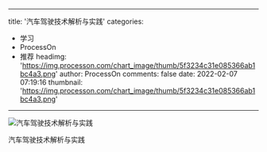 
---
title: '汽车驾驶技术解析与实践'
categories: 
 - 学习
 - ProcessOn
 - 推荐
headimg: 'https://img.processon.com/chart_image/thumb/5f3234c31e085366ab1bc4a3.png'
author: ProcessOn
comments: false
date: 2022-02-07 07:19:16
thumbnail: 'https://img.processon.com/chart_image/thumb/5f3234c31e085366ab1bc4a3.png'
---

<div>   
<img class="thumb" alt="汽车驾驶技术解析与实践" src="https://img.processon.com/chart_image/thumb/5f3234c31e085366ab1bc4a3.png" referrerpolicy="no-referrer">
<p>汽车驾驶技术解析与实践</p>  
</div>
            
